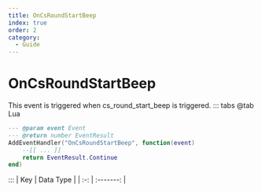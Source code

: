 ```yaml
---
title: OnCsRoundStartBeep
index: true
order: 2
category:
  - Guide
---
```


# OnCsRoundStartBeep
This event is triggered when cs_round_start_beep is triggered.
::: tabs
@tab Lua
```lua
--- @param event Event
--- @return number EventResult
AddEventHandler("OnCsRoundStartBeep", function(event)
    --[[ ... ]]
    return EventResult.Continue
end)
```

:::
| Key | Data Type |
| :-: | :-------: |